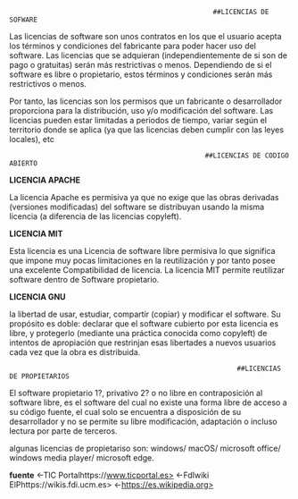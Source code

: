                   

                                                       ##LICENCIAS DE SOFWARE



Las licencias de software son unos contratos en los que el usuario acepta los términos y condiciones del fabricante para poder hacer uso del software. Las licencias que se adquieran (independientemente de si son de pago o gratuitas) serán más restrictivas o menos. Dependiendo de si el software es libre o propietario, estos términos y condiciones serán más restrictivos o menos.

Por tanto, las licencias son los permisos que un fabricante o desarrollador proporciona para la distribución, uso y/o modificación del software. Las licencias pueden estar limitadas a periodos de tiempo, variar según el territorio donde se aplica (ya que las licencias deben cumplir con las leyes locales), etc
     

                                                     ##LICENCIAS DE CODIGO ABIERTO
**LICENCIA APACHE**

La licencia Apache es permisiva ya que no exige que las obras derivadas (versiones modificadas) del software se distribuyan usando la misma licencia (a diferencia de las licencias copyleft).


**LICENCIA MIT**

Esta licencia es una Licencia de software libre permisiva lo que significa que impone muy pocas limitaciones en la reutilización y por tanto posee una excelente Compatibilidad de licencia. La licencia MIT permite reutilizar software dentro de Software propietario.

**LICENCIA GNU**

 la libertad de usar, estudiar, compartir (copiar) y modificar el software. Su propósito es doble: declarar que el software cubierto por esta licencia es libre, y protegerlo (mediante una práctica conocida como copyleft) de intentos de apropiación que restrinjan esas libertades a nuevos usuarios cada vez que la obra es distribuida.

                                                             ##LICENCIAS DE PROPIETARIOS

El software propietario 1?, privativo 2? o no libre en contraposición al software libre, es el software del cual no existe una forma libre de acceso a su código fuente, el cual solo se encuentra a disposición de su desarrollador y no se permite su libre modificación, adaptación o incluso lectura por parte de terceros.

algunas licencias de propietariso son:
windows/ macOS/ microsoft office/ windows media player/ microsoft edge.


**fuente**
<-TIC Portalhttps://www.ticportal.es>
<-FdIwiki ElPhttps://wikis.fdi.ucm.es>
<-https://es.wikipedia.org>



